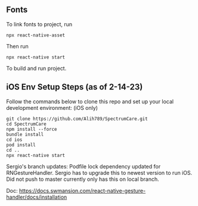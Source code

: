 ## Fonts
To link fonts to project, run

```
npx react-native-asset
```

Then run

```
npx react-native start
```
To build and run project. 


## iOS Env Setup Steps (as of 2-14-23)
Follow the commands below to clone this repo and set up your local development environment: (iOS only)

```
git clone https://github.com/Alih789/SpectrumCare.git
cd SpectrumCare
npm install --force
bundle install
cd ios
pod install
cd ..
npx react-native start
```

Sergio's branch updates:
Podfile lock dependency updated for RNGestureHandler. Sergio has to upgrade this to newest
version to run iOS. Did not push to master currently only has this on local branch.

Doc: https://docs.swmansion.com/react-native-gesture-handler/docs/installation
